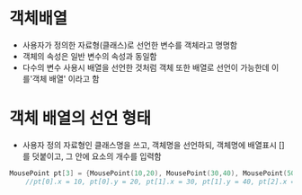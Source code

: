 # 객체배열
- 사용자가 정의한 자료형(클래스)로 선언한 변수를 객체라고 명명함
- 객체의 속성은 일반 변수의 속성과 동일함
- 다수의 변수 사용시 배열을 선언한 것처럼 객체 또한 배열로 선언이 가능한데 이를'객체 배열' 이라고 함

# 객체 배열의 선언 형태
- 사용자 정의 자료형인 클래스명을 쓰고, 객체명을 선언하되, 객체명에 배열표시 [] 를 덧붙이고, 그 안에 요소의 개수를 입력함
```c
MousePoint pt[3] = {MousePoint(10,20), MousePoint(30,40), MousePoint(50,60) };
	//pt[0].x = 10, pt[0].y = 20, pt[1].x = 30, pt[1].y = 40, pt[2].x = 50, pt[2].y = 60

```

